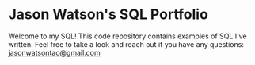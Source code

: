 # Jason Watson's SQL Portfolio

Welcome to my SQL! This code repository contains examples of SQL I've written. Feel free to take a look and reach out if you have any questions: jasonwatsontao@gmail.com
